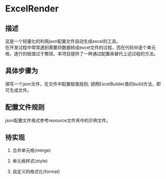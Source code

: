 # ExcelRender

## 描述

这是一个轻量化的利用json配置文件自动生成excel的工具。</br>
在开发过程中常常遇到需要将数据转成excel文件的过程，而在代码中逐个单元格，逐行的赋值过于繁琐。本项目提供了一种通过配置来替代上述过程的方法。

## 具体步骤为

填写一个json文件，在文件中配置赋值规则;
调用ExcelBuilder类的build方法，即可生成文件。

## 配置文件规则

json配置文件格式参考resource文件夹中的示例文件。

## 待实现

1. 合并单元格(merge)

2. 单元格样式(style)

3. 自定义的格式化(format)
